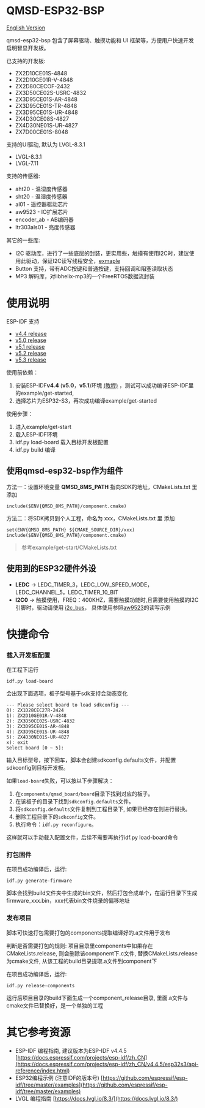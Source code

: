 

# QMSD-ESP32-BSP

  [English Version](./README.md)  

qmsd-esp32-bsp 包含了屏幕驱动、触摸功能和 UI 框架等，方便用户快速开发启明智显开发板。

已支持的开发板:

- ZX2D10CE01S-4848
- ZX2D10GE01R-V-4848
- ZX2D80CECOF-2432
- ZX3D50CE02S-USRC-4832
- ZX3D95CE01S-AR-4848
- ZX3D95CE01S-TR-4848
- ZX3D95CE01S-UR-4848
- ZX4D30CE08S-4827
- ZX4D30NE01S-UR-4827
- ZX7D00CE01S-8048


支持的UI驱动, 默认为 LVGL-8.3.1

- LVGL-8.3.1
- LVGL-7.11


支持的传感器:

- aht20 - 温湿度传感器
- sht20 - 温湿度传感器
- al01 - 遥控器驱动芯片
- aw9523 - IO扩展芯片
- encoder_ab - AB编码器
- ltr303als01 - 亮度传感器


其它的一些库:

- I2C 驱动库，进行了一些底层的封装，更实用些，触摸有使用I2C时，建议使用此驱动，保证I2C读写线程安全，[exmaple](/components-ext/qmsd_sensor/aw9523)
- Button 支持，带有ADC按键和普通按键，支持回调和阻塞读取状态
- MP3 解码库，对libhelix-mp3的一个FreeRTOS数据流封装


# 使用说明

ESP-IDF 支持

-   [v4.4 release](https://github.com/espressif/esp-idf/tree/release/v4.4)     
-   [v5.0 release](https://github.com/espressif/esp-idf/tree/release/v5.0)     
-   [v5.1 release](https://github.com/espressif/esp-idf/tree/release/v5.1)     
-   [v5.2 release](https://github.com/espressif/esp-idf/tree/release/v5.2)     
-   [v5.3 release](https://github.com/espressif/esp-idf/tree/release/v5.3)     


使用前依赖：

1. 安装ESP-IDF**v4.4**  (**v5.0**，**v5.1**)环境 [(教程)](https://docs.espressif.com/projects/esp-idf/zh_CN/release-v4.4/esp32s3/get-started/index.html)    ，测试可以成功编译ESP-IDF里的example/get-started, 
1. 选择芯片为ESP32-S3，再次成功编译example/get-started


使用步骤：

1. 进入example/get-start
1. 载入ESP-IDF环境
1. idf.py load-board 载入目标开发板配置
1. idf.py build 编译


## 使用qmsd-esp32-bsp作为组件

方法一：设置环境变量  **QMSD_8MS_PATH**  指向SDK的地址，CMakeLists.txt 里 添加

```
include($ENV{QMSD_8MS_PATH}/component.cmake)
```

方法二：将SDK拷贝到个人工程，命名为 xxx，CMakeLists.txt 里 添加

```
set(ENV{QMSD_8MS_PATH} ${CMAKE_SOURCE_DIR}/xxx)
include($ENV{QMSD_8MS_PATH}/component.cmake)
```

> 参考example/get-start/CMakeLists.txt

## 使用到的ESP32硬件外设

- **LEDC**     -> LEDC_TIMER_3，LEDC_LOW_SPEED_MODE，LEDC_CHANNEL_5，LEDC_TIMER_10_BIT
- **I2C0**     -> 触摸使用，FREQ：400KHZ，需要触摸功能时,且需要使用触摸的I2C引脚时，驱动请使用 [i2c_bus](/components-third-party/i2c_bus)， 具体使用参照[aw9523](/components-ext/qmsd_sensor/aw9523)的读写示例


# 快捷命令

### 载入开发板配置

在工程下运行

```
idf.py load-board
```

会出现下面选项，板子型号基于sdk支持会动态变化

```
--- Please select board to load sdkconfig ---
0): ZX1D28CEC27R-2424
1): ZX2D10GE01R-V-4848
2): ZX3D50CE02S-USRC-4832
3): ZX3D95CE01S-AR-4848
4): ZX3D95CE01S-UR-4848
5): ZX4D30NE01S-UR-4827
x): exit
Select board [0 ~ 5]:
```

输入目标型号，按下回车，脚本会创建sdkconfig.defaults文件，并配置sdkconfig到目标开发板。

如果`load-board`失败，可以按以下步骤解决：

1. 在`components/qmsd_board/board`目录下找到对应的板子。
2. 在该板子的目录下找到`sdkconfig.defaults`文件。
3. 将`sdkconfig.defaults`文件复制到工程目录下, 如果已经存在则进行替换。
4. 删除工程目录下的`sdkconfig`文件。
5. 执行命令：`idf.py reconfigure`。

这样就可以手动载入配置文件，后续不需要再执行idf.py load-board命令

### 打包固件

在项目成功编译后，运行:

```
idf.py generate-firmware
```

脚本会找到build文件夹中生成的bin文件，然后打包合成单个，在运行目录下生成 firmware_xxx.bin，xxx代表bin文件烧录的偏移地址

### 发布项目

脚本可快速打包需要打包的components提取编译好的.a文件用于发布

判断是否需要打包的规则: 项目目录里components中如果存在CMakeLists.release, 则会删除该component下.c文件, 替换CMakeLists.release为cmake文件, 从该工程的build目录提取.a文件到component下

在项目成功编译后，运行:

```
idf.py release-components
```

运行后项目目录的build下面生成一个component_release目录, 里面.a文件与cmake文件已替换好，是一个单独的工程

# 其它参考资源
 
- ESP-IDF 编程指南, 建议版本为ESP-IDF v4.4.5     [https://docs.espressif.com/projects/esp-idf/zh_CN](https://docs.espressif.com/projects/esp-idf/zh_CN/v4.4.5/esp32s3/api-reference/index.html)  
- ESP32编程示例 (注意IDF的版本号) [https://github.com/espressif/esp-idf/tree/master/examples](https://github.com/espressif/esp-idf/tree/master/examples)
- LVGL 编程指南     [https://docs.lvgl.io/8.3/](https://docs.lvgl.io/8.3/)        [ ](https://8ms.xyz/appshop)  


